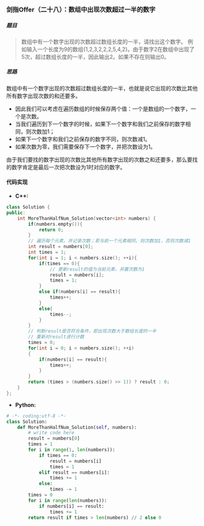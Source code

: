 ### 剑指Offer（二十八）：数组中出现次数超过一半的数字
##### 题目
> 数组中有一个数字出现的次数超过数组长度的一半，请找出这个数字。
例如输入一个长度为9的数组{1,2,3,2,2,2,5,4,2}。由于数字2在数组中出现了5次，超过数组长度的一半，因此输出2。如果不存在则输出0。

##### 思路
数组中有一个数字出现的次数超过数组长度的一半，也就是说它出现的次数比其他所有数字出现次数的和还要多。

- 因此我们可以考虑在遍历数组的时候保存两个值：一个是数组的一个数字，一个是次数。
- 当我们遍历到下一个数字的时候，如果下一个数字和我们之前保存的数字相同，则次数加1；
- 如果下一个数字和我们之前保存的数字不同，则次数减1。
- 如果次数为零，我们需要保存下一个数字，并把次数设为1。

由于我们要找的数字出现的次数比其他所有数字出现的次数之和还要多，那么要找的数字肯定是最后一次把次数设为1时对应的数字。

#### 代码实现
- **C++:**
```cpp
class Solution {
public:
    int MoreThanHalfNum_Solution(vector<int> numbers) {
        if(numbers.empty()){
            return 0;
        }
        // 遍历每个元素，并记录次数；若与前一个元素相同，则次数加1，否则次数减1
        int result = numbers[0];
        int times = 1;
        for(int i = 1; i < numbers.size(); ++i){
            if(times == 0){
                // 更新result的值为当前元素，并置次数为1
                result = numbers[i];
                times = 1;
            }
            else if(numbers[i] == result){
                times++;
            }
            else{
                times--;
            }
        }
        // 判断result是否符合条件，即出现次数大于数组长度的一半
        // 重新对result进行计数
        times = 0;
        for(int i = 0; i < numbers.size(); ++i)
        {
            if(numbers[i] == result){
                times++;
            }
        }
        return (times > (numbers.size() >> 1)) ? result : 0;
    }
};
```

- **Python:**
```python
# -*- coding:utf-8 -*-
class Solution:
    def MoreThanHalfNum_Solution(self, numbers):
        # write code here
        result = numbers[0]
        times = 1
        for i in range(1, len(numbers)):
            if times == 0:
                result = numbers[i]
                times = 1
            elif result == numbers[i]:
                times += 1
            else:
                times -= 1
        times = 0
        for i in range(len(numbers)):
            if numbers[i] == result:
                times += 1
        return result if times > len(numbers) // 2 else 0
```

